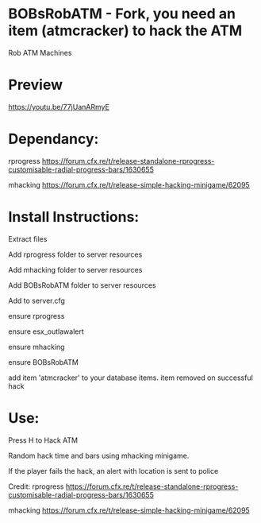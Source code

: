 # BOBsRobATM - Fork, you need an item (atmcracker) to hack the ATM 

Rob ATM Machines

# Preview

https://youtu.be/77jUanARmyE

# Dependancy:

rprogress
https://forum.cfx.re/t/release-standalone-rprogress-customisable-radial-progress-bars/1630655

mhacking
https://forum.cfx.re/t/release-simple-hacking-minigame/62095


# Install Instructions:
Extract files

Add rprogress folder to server resources

Add mhacking folder to server resources

Add BOBsRobATM folder to server resources

Add to server.cfg

ensure rprogress

ensure esx_outlawalert

ensure mhacking

ensure BOBsRobATM

add item 'atmcracker' to your database items. item removed on successful hack

# Use:

Press H to Hack ATM

Random hack time and bars using mhacking minigame.

If the player fails the hack, an alert with location is sent to police

Credit:
rprogress
https://forum.cfx.re/t/release-standalone-rprogress-customisable-radial-progress-bars/1630655

mhacking
https://forum.cfx.re/t/release-simple-hacking-minigame/62095
